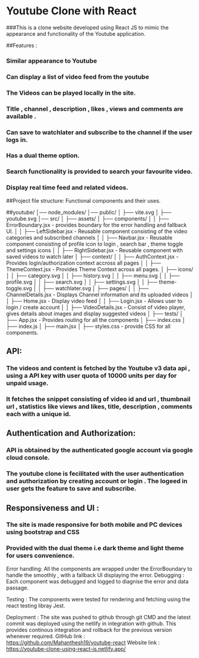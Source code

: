 # Youtube Clone with React

###This is a clone website developed using React JS to mimic the appearance and functionality of the Youtube application.

##Features : 
### Similar appearance to Youtube
### Can display a list of video feed from the youtube
### The Videos can be played locally in the site.
### Title , channel , description , likes , views and comments are available .
### Can save to watchlater and subscribe to the channel if the user logs in.
### Has a dual theme option.
### Search functionality is provided to search your favourite video.
### Display real time feed and related videos.

##Project file structure: Functional components and their uses.

##youtube/
│── node_modules/ 
│── public/ 
│ ├── vite.svg
│ ├── youtube.svg
│── src/
│ ├── assets/
│ ├── components/ 
│ │ ├── ErrorBoundary.jsx - provides boundary for the error handling and fallback UI.
│ │ ├── LeftSidebar.jsx - Reusable component consisting of the video categories and subscribed channels
│ │ ├── Navbar.jsx      - Reusable component consisting of profile icon to login , search bar , theme toggle and settings icons
│ │ ├── RightSidebar.jsx - Reusable component with saved videos to watch later
│ ├── context/ 
│ │ ├── AuthContext.jsx - Provides login/authorization context accross all pages
│ │ ├── ThemeContext.jsx - Provides Theme Context across all pages.
│ ├── icons/ 
│ │ ├── category.svg
│ │ ├── history.svg
│ │ ├── menu.svg
│ │ ├── profile.svg
│ │ ├── search.svg
│ │ ├── settings.svg
│ │ ├── theme-toggle.svg
│ │ ├── watchlater.svg
│ ├── pages/ 
│ │ ├── ChannelDetails.jsx - Displays Channel information and its uploaded videos
│ │ ├── Home.jsx - Display video feed
│ │ ├── Login.jsx - Allows user to login / create account
│ │ ├── VideoDetails.jsx - Consist of video player, gives details about images and display suggested videos
│ ├── tests/ 
│ ├── App.jsx - Provides routing for all the components
│ ├── index.css 
│ ├── index.js 
│ ├── main.jsx 
│ ├── styles.css - provide CSS for all components.

## API:
### The videos and content is fetched by the Youtube v3 data api , using a API key with user quota of 10000 units per day for unpaid usage.
### It fetches the snippet consisting of video id and url , thumbnail url , statistics like views and likes, title, description , comments each with a unique id.

## Authentication and Authorization:
### API is obtained by the authenticated google account via google cloud console.
### The youtube clone is fecilitated with the user authentication and authorization by creating account or login . The logeed in user gets the feature to save and subscribe.

## Responsiveness and UI :
### The site is made responsive for both mobile and PC devices using bootstrap and CSS
### Provided with the dual theme i.e dark theme and light theme for users convenience.

Error handling: All the components are wrapped under the ErrorBoundary to handle the smoothly , with a fallback UI displaying the error.
Debugging : Each component was debugged and logged to diagnise the error and data passage.

Testing : The components were tested for rendering and fetching using the react testing libray Jest.

Deployment : The site was pushed to github through git CMD and the latest commit was deployed using the netlify in integration with github.
             This provides continous integration and rollback for the previous version whenever required.
             GitHub link : https://github.com/Mahanthesh19/youtube-react
             Website link : https://youtube-clone-using-react-js.netlify.app/




